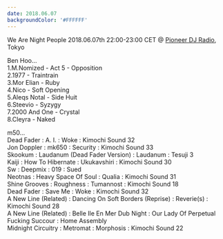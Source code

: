 ```yaml
---
date: 2018.06.07
backgroundColor: '#FFFFFF'
---
```


We Are Night People 2018.06.07th 22:00-23:00 CET @ [Pioneer DJ Radio](http://pioneerdjradio.com/), Tokyo  

Ben Hoo...  
1.M.Nomized - Act 5 - Opposition  
2.1977 - Traintrain  
3.Mor Elian - Ruby  
4.Nico - Soft Opening  
5.Aleqs Notal - Side Huit  
6.Steevio - Syzygy  
7.2000 And One - Crystal  
8.Cleyra - Naked  

m50...  
Dead Fader : A. I. : Woke : Kimochi Sound 32  
Jon Doppler : mk650 : Security : Kimochi Sound 33  
Skookum : Laudanum (Dead Fader Version) : Laudanum : Tesuji 3  
Kaiji : How To Hibernate : Ukukavshiri : Kimochi Sound 30  
Sw : Deepmix : 019 : Sued  
Neotnas : Heavy Space Of Soul : Qualia : Kimochi Sound 31  
Shine Grooves : Roughness : Tumannost : Kimochi Sound 18  
Dead Fader : Save Me : Woke : Kimochi Sound 32  
A New Line (Related) : Dancing On Soft Borders (Reprise) : Reverie(s) : Kimochi Sound 28  
A New Line (Related) : Belle Ile En Mer Dub Night : Our Lady Of Perpetual Fucking Succour : Home Assembly  
Midnight Circuitry : Metromat : Morphosis : Kimochi Sound 22